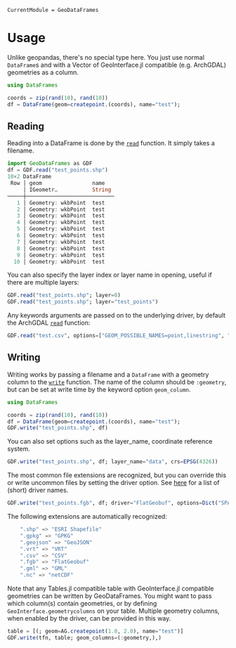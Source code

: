 ```@meta
CurrentModule = GeoDataFrames
```

# Usage
Unlike geopandas, there's no special type here. You just use normal `DataFrame`s and with a Vector of GeoInterface.jl compatible (e.g. ArchGDAL) geometries as a column.

```julia
using DataFrames

coords = zip(rand(10), rand(10))
df = DataFrame(geom=createpoint.(coords), name="test");
```

## Reading
Reading into a DataFrame is done by the [`read`](@ref) function. It simply takes a filename.
```julia
import GeoDataFrames as GDF
df = GDF.read("test_points.shp")
10×2 DataFrame
 Row │ geom                name
     │ IGeometr…           String
─────┼────────────────────────────
   1 │ Geometry: wkbPoint  test
   2 │ Geometry: wkbPoint  test
   3 │ Geometry: wkbPoint  test
   4 │ Geometry: wkbPoint  test
   5 │ Geometry: wkbPoint  test
   6 │ Geometry: wkbPoint  test
   7 │ Geometry: wkbPoint  test
   8 │ Geometry: wkbPoint  test
   9 │ Geometry: wkbPoint  test
  10 │ Geometry: wkbPoint  test
```

You can also specify the layer index or layer name in opening, useful if there are multiple layers:
```julia
GDF.read("test_points.shp"; layer=0)
GDF.read("test_points.shp"; layer="test_points")
```

Any keywords arguments are passed on to the underlying driver, by default the ArchGDAL [`read`](https://yeesian.com/ArchGDAL.jl/dev/reference/#ArchGDAL.read-Tuple%7BAbstractString%7D) function:
```julia
GDF.read("test.csv", options=["GEOM_POSSIBLE_NAMES=point,linestring", "KEEP_GEOM_COLUMNS=NO"])
```


## Writing
Writing works by passing a filename and a `DataFrame` with a geometry column to the [`write`](@ref) function. The name of the column should be `:geometry`, but can be set at write time by the keyword option `geom_column`.

```julia
using DataFrames

coords = zip(rand(10), rand(10))
df = DataFrame(geom=createpoint.(coords), name="test");
GDF.write("test_points.shp", df)
```

You can also set options such as the layer_name, coordinate reference system.
```julia
GDF.write("test_points.shp", df; layer_name="data", crs=EPSG(4326))
```

The most common file extensions are recognized, but you can override this or write uncommon files by setting the driver option. See [here](https://gdal.org/drivers/vector/index.html) for a list of (short) driver names.
```julia
GDF.write("test_points.fgb", df; driver="FlatGeobuf", options=Dict("SPATIAL_INDEX"=>"YES"))
```

The following extensions are automatically recognized:
```julia
    ".shp" => "ESRI Shapefile"
    ".gpkg" => "GPKG"
    ".geojson" => "GeoJSON"
    ".vrt" => "VRT"
    ".csv" => "CSV"
    ".fgb" => "FlatGeobuf"
    ".gml" => "GML"
    ".nc" => "netCDF"
```

Note that any Tables.jl compatible table with GeoInterface.jl compatible geometries can be written by GeoDataFrames. You might want
to pass which column(s) contain geometries, or by defining `GeoInterface.geometrycolumns` on your table. Multiple geometry columns,
when enabled by the driver, can be provided in this way.
```julia
table = [(; geom=AG.createpoint(1.0, 2.0), name="test")]
GDF.write(tfn, table; geom_columns=(:geometry,),)
```

